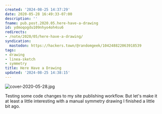 ```yaml
---
created: '2024-08-25 14:37:29'
date: 2020-05-28 16:49:33-07:00
description: ''
fname: pub.post.2020.05.here-have-a-drawing
id: ydmoqogdu109nhyo4oh4su6
redirects:
- /note/2020/05/here-have-a-drawing/
syndication:
  mastodon: https://hackers.town/@randomgeek/104248822063918539
tags:
- drawing
- linea-sketch
- symmetry
title: Here Have a Drawing
updated: '2024-08-25 14:38:15'
---
```


![cover-2020-05-28.jpg](assets/img/2020/cover-2020-05-28.jpg)

Testing some code changes to my site publishing workflow. But let's make it at least a little interesting with a manual symmetry drawing I finished a little bit ago.